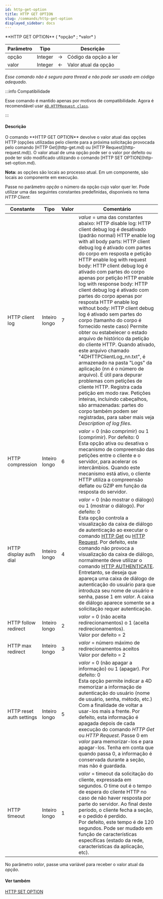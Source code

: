 ```yaml
---
id: http-get-option
title: HTTP GET OPTION
slug: /commands/http-get-option
displayed_sidebar: docs
---
```


<!--REF #_command_.HTTP GET OPTION.Syntax-->**HTTP GET OPTION** ( *opção* ; *valor* )<!-- END REF-->
<!--REF #_command_.HTTP GET OPTION.Params-->
| Parâmetro | Tipo |  | Descrição |
| --- | --- | --- | --- |
| opção | Integer | &#8594;  | Código da opção a ler |
| valor | Integer | &#8592; | Valor atual da opção |

<!-- END REF-->

*Esse comando não é seguro para thread e não pode ser usado em código adequado.*


:::info Compatibilidade

Esse comando é mantido apenas por motivos de compatibilidade. Agora é recomendável usar [`4D.HTTPRequest class`](../API/HTTPRequestClass.md).

:::


#### Descrição 

<!--REF #_command_.HTTP GET OPTION.Summary-->O comando **HTTP GET OPTION** devolve o valor atual das opções HTTP (opções utilizadas pelo cliente para a próxima solicitação provocada pelo comando [HTTP Get](http-get.md) ou [HTTP Request](http-request.md)).<!-- END REF--> O valor atual de uma opção pode ser o valor por defeito ou pode ter sido modificado utilizando o comando [HTTP SET OPTION](http-set-option.md).

**Nota:** as opções são locais ao processo atual. Em um componente, são locais ao componente em execução. 

Passe no parâmetro *opção* o número da opção cujo valor quer ler. Pode utilizar uma das seguintes constantes predefinidas, disponíveis no tema *HTTP Client*:

| Constante                | Tipo          | Valor | Comentário                                                                                                                                                                                                                                                                                                                                                                                                                                                                                                                                                                                                                                                                                                                                                                                                                                                                                                                                                                                                                                                       |
| ------------------------ | ------------- | ----- | ---------------------------------------------------------------------------------------------------------------------------------------------------------------------------------------------------------------------------------------------------------------------------------------------------------------------------------------------------------------------------------------------------------------------------------------------------------------------------------------------------------------------------------------------------------------------------------------------------------------------------------------------------------------------------------------------------------------------------------------------------------------------------------------------------------------------------------------------------------------------------------------------------------------------------------------------------------------------------------------------------------------------------------------------------------------- |
| HTTP client log          | Inteiro longo | 7     | *value* \= uma das constantes abaixo: HTTP disable log: HTTP client debug log é desativado (padrão normal) HTTP enable log with all body parts: HTTP client debug log é ativado com partes do corpo em resposta e petição HTTP enable log with request body: HTTP client debug log é ativado com partes do corpo apenas por petição HTTP enable log with response body: HTTP client debug log é ativado com partes do corpo apenas por resposta HTTP enable log without body: HTTP client debug log é ativado sem partes do corpo (tamanho do corpo é fornecido neste caso) Permite obter ou estabelecer o estado arquivo de histórico da petição do cliente HTTP. Quando ativado, este arquivo chamado "4DHTTPClientLog\_nn.txt", é armazenado na pasta "Logs" da aplicação (nn é o número de arquivo). É útil para depurar problemas com petições de cliente HTTP. Registra cada petição em modo raw. Petições inteiras, incluindo cabeçalhos, são armazenadas: partes do corpo também podem ser registradas, para saber mais veja *Description of log files*. |
| HTTP compression         | Inteiro longo | 6     | *valor* \= 0 (não comprimir) ou 1 (comprimir). Por defeito: 0<br/>Esta opção ativa ou desativa o mecanismo de compreensão das petições entre o cliente e o servidor, para acelerar os intercâmbios. Quando este mecanismo está ativo, o cliente HTTP utiliza a compreensão deflate ou GZIP em função da resposta do servidor.                                                                                                                                                                                                                                                                                                                                                                                                                                                                                                                                                                                                                                                                                                                            |
| HTTP display auth dial   | Inteiro longo | 4     | *valor* \= 0 (não mostrar o diálogo) ou 1 (mostrar o diálogo). Por defeito: 0<br/>Esta opção controla a visualização da caixa de diálogo de autenticação ao executar o comando [HTTP Get](http-get.md "HTTP Get") ou [HTTP Request](http-request.md "HTTP Request"). Por defeito, este comando não provoca a visualização da caixa de diálogo, normalmente deve utilizar o comando [HTTP AUTHENTICATE](http-authenticate.md "HTTP AUTHENTICATE"). Entretanto, se deseja que apareça uma caixa de diálogo de autenticação do usuário para que introduza seu nome de usuário e senha, passe 1 em *valor*. A caixa de diálogo aparece somente se a solicitação requer autenticação.                                                                                                                                                                                                                                                                                                                                                                         |
| HTTP follow redirect     | Inteiro longo | 2     | *valor* \= 0 (não aceita redirecionamentos) o 1 (aceita redirecionamentos).<br/>Valor por defeito = 2                                                                                                                                                                                                                                                                                                                                                                                                                                                                                                                                                                                                                                                                                                                                                                                                                                                                                                                                                    |
| HTTP max redirect        | Inteiro longo | 3     | *valor* \= número máximo de redirecionamentos aceitos<br/>Valor por defeito = 2                                                                                                                                                                                                                                                                                                                                                                                                                                                                                                                                                                                                                                                                                                                                                                                                                                                                                                                                                                          |
| HTTP reset auth settings | Inteiro longo | 5     | *valor* \= 0 (não apagar a informação) ou 1 (apagar). Por defeito: 0<br/>Esta opção permite indicar a 4D memorizar a informação de autenticação do usuário (nome de usuário, senha, método, etc.) Com a finalidade de voltar a usar-los mais a frente. Por defeito, esta informação é apagada depois de cada execução do comando *HTTP Get* ou *HTTP Request*. Passe 0 em *valor* para memorizar-los e para apagar-los. Tenha em conta que quando passa 0, a informação é conservada durante a seção, mas não é guardada.                                                                                                                                                                                                                                                                                                                                                                                                                                                                                                                                |
| HTTP timeout             | Inteiro longo | 1     | *valor* \= timeout da solicitação do cliente, expressada em segundos. O time out é o tempo de espera do cliente HTTP no caso de não haver resposta por parte do servidor. Ao final deste período, o cliente fecha a seção, e o pedido é perdido.<br/>Por defeito, este tempo é de 120 segundos. Pode ser mudado em função de características específicas (estado da rede, características da aplicação, etc).                                                                                                                                                                                                                                                                                                                                                                                                                                                                                                                                                                                                                                            |

No parâmetro *valor*, passe uma variável para receber o valor atual da *opção*.

#### Ver também 

[HTTP SET OPTION](http-set-option.md)  
